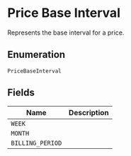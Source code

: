 # Price Base Interval

Represents the base interval for a price.

## Enumeration

`PriceBaseInterval`

## Fields

| Name | Description |
|  --- | --- |
| `WEEK` |  |
| `MONTH` |  |
| `BILLING_PERIOD` |  |
